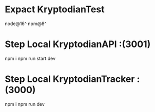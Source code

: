 # Expact KryptodianTest 
 node@16^
 npm@8^

# Step Local KryptodianAPI :(3001)
npm i
npm run start:dev

# Step Local KryptodianTracker :(3000)
npm i
npm run dev
